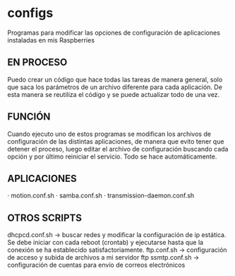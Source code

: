 # configs
Programas para modificar las opciones de configuración de aplicaciones instaladas en mis Raspberries

## EN PROCESO
  Puedo crear un código que hace todas las tareas de manera general, solo que saca los parámetros de un archivo diferente para cada aplicación. De esta manera se reutiliza el código y se puede actualizar todo de una vez.

## FUNCIÓN
Cuando ejecuto uno de estos programas se modifican los archivos de configuración de las distintas aplicaciones, de manera que evito tener que detener el proceso, luego editar el archivo de configuración buscando cada opción y por último reiniciar el servicio. Todo se hace automáticamente.

## APLICACIONES
  ·  motion.conf.sh
  ·  samba.conf.sh
  ·  transmission-daemon.conf.sh
  
## OTROS SCRIPTS
  dhcpcd.conf.sh ->  buscar redes y modificar la configuración de ip estática.
      Se debe iniciar con cada reboot (crontab) y ejecutarse hasta que la conexión se ha establecido satisfactoriamente.
  ftp.conf.sh  ->  configuración de acceso y subida de archivos a mi servidor ftp
  ssmtp.conf.sh  -> configuración de cuentas para envío de correos electrónicos
  
